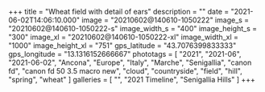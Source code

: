 +++
title = "Wheat field with detail of ears"
description = ""
date = "2021-06-02T14:06:10.000"
image = "20210602@140610-1050222"
image_s = "20210602@140610-1050222-s"
image_width_s = "400"
image_height_s = "300"
image_xl = "20210602@140610-1050222-xl"
image_width_xl = "1000"
image_height_xl = "751"
gps_latitude = "43.7076399833333"
gps_longitude = "13.1316152666667"
phototags = [ "2021", "2021-06", "2021-06-02", "Ancona", "Europe", "Italy", "Marche", "Senigallia", "canon fd", "canon fd 50 3.5 macro new", "cloud", "countryside", "field", "hill", "spring", "wheat" ]
galleries = [ "", "2021 Timeline", "Senigallia Hills" ]
+++

